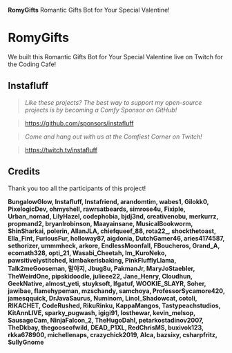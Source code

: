**RomyGifts** Romantic Gifts Bot for Your Special Valentine!

# RomyGifts
We built this Romantic Gifts Bot for Your Special Valentine live on Twitch for the Coding Cafe!

## Instafluff ##
> *Like these projects? The best way to support my open-source projects is by becoming a Comfy Sponsor on GitHub!*

> https://github.com/sponsors/instafluff

> *Come and hang out with us at the Comfiest Corner on Twitch!*

> https://twitch.tv/instafluff

## Credits ##
Thank you too all the participants of this project!

**BungalowGlow, Instafluff, Instafriend, arandomtim, wabes1, Gilokk0, PixelogicDev, ohmyshell, rawrsatbeards, simrose4u, Fixiple, Urban_nomad, LilyHazel, codephobia, bjdj3nd, creativenobu, merkurrz, propmand2, bryanlrobinson, Maayainsane, MusicalBookworm, ShinSharkai, polerin, AllanJLA, chiefqueef_88, rota22_, shockthetoast, Ella_Fint, FuriousFur, holloway87, aigdonia, DutchGamer46, aries4174587, sethorizer, ummmheck, arkore, EndlessMoonfall, FBoucheros, Grand_A, ecomath328, opti_21, Wasabi_Cheetah, Im_KuroNeko, pawsitivelystitched, kimbakerisbaking, PinkFlufflyLlama, Talk2meGooseman, 말아지, Jbug8u, PakmanJr, MaryJoStaebler, TheWeirdOne, pipskidoodle, julieee22, Jane_Henry, Cloudhun, GeekNative, almost_yeti, stuyksoft, lfgatuf, WOOKIE_SLAYR, Soher, jawibae, flamehypeman, mzschandy, samchoya, ProfessorSycamore420, jamesqquick, DrJavaSaurus, Numinom, Linol_Shadowcat, cotoli, RIKACHET, CodeRushed, RikuRinku, KappaMangos, Tastypeachstudios, KitAnnLIVE, sparky_pugwash, igigi91, losthewar, kevin_melsop, SausageCam, NinjaFalcon_2, TheHugoDahl, petarkostadinov2007, TheDkbay, thegooseofwild, DEAD_P1XL, RedChrisMS, buxivok123, rkka678900, michellenaps, crazychick2019, Alca, bazsixy, csharpfritz, SullyGnome**

